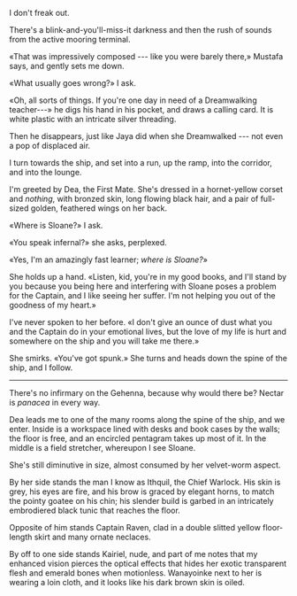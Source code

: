 I don't freak out.

There's a blink-and-you'll-miss-it darkness and then the rush of sounds from the active
mooring terminal.

«That was impressively composed --- like you were barely there,» Mustafa says, and gently
sets me down.

«What usually goes wrong?» I ask.

«Oh, all sorts of things. If you're one day in need of a Dreamwalking teacher---» he digs
his hand in his pocket, and draws a calling card. It is white plastic with an intricate silver
threading.

Then he disappears, just like Jaya did when she Dreamwalked --- not even a pop of displaced air.

I turn towards the ship, and set into a run, up the ramp, into the corridor, and into
the lounge.

I'm greeted by Dea, the First Mate. She's dressed in a hornet-yellow corset and _nothing_, with bronzed
skin, long flowing black hair, and a pair of full-sized golden, feathered wings on her back.

«Where is Sloane?» I ask.

«You speak infernal?» she asks, perplexed.

«Yes, I'm an amazingly fast learner; _where is Sloane?_»

She holds up a hand. «Listen, kid, you're in my good books, and I'll stand by
you because you being here and interfering with Sloane poses a problem for the
Captain, and I like seeing her suffer. I'm not helping you out of the goodness
of my heart.»

I've never spoken to her before. «I don't give an ounce of dust what you and the Captain do in your
emotional lives, but the love of my life is hurt and somewhere on the ship and you will take me there.»

She smirks. «You've got spunk.» She turns and heads down the spine of the ship, and I follow.

----

There's no infirmary on the Gehenna, because why would there be? Nectar is _panacea_ in every
way.

Dea leads me to one of the many rooms along the spine of the ship, and we enter. Inside is a workspace
lined with desks and book cases by the walls; the floor is free, and an encircled
pentagram takes up most of it. In the middle is a field stretcher, whereupon I see Sloane.

She's still diminutive in size, almost consumed by her velvet-worm aspect.

By her side stands the man I know as Ithquil, the Chief Warlock. His skin is grey, his eyes are fire,
and his brow is graced by elegant horns, to match the pointy goatee on his chin; his slender build is
garbed in an intricately embrodiered black tunic that reaches the floor.

Opposite of him stands Captain Raven, clad in a double slitted yellow floor-length skirt and many ornate
neclaces. 

By off to one side stands Kairiel, nude, and part of me notes that my enhanced vision pierces the
optical effects that hides her exotic transparent flesh and emerald bones when motionless. Wanayoinke
next to her is wearing a loin cloth, and it looks like his dark brown skin is oiled.


